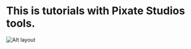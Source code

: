 # This is tutorials with Pixate Studios tools.


![Alt layout](https://github.com/nice295/Pixate-Tutorials/tree/master/03.Ripple/Asset/Layout.jpg)
